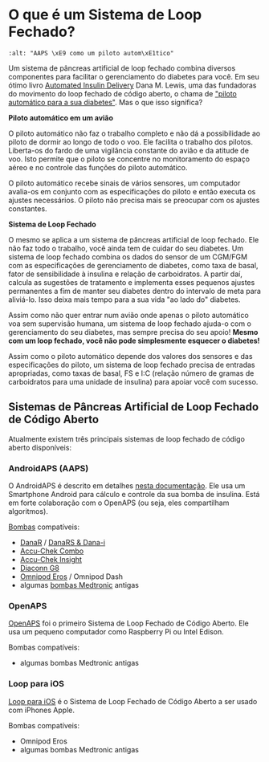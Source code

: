 # O que é um Sistema de Loop Fechado?

```{image} ../images/autopilot.png
:alt: "AAPS \xE9 como um piloto autom\xE1tico"
```

Um sistema de pâncreas artificial de loop fechado combina diversos componentes para facilitar o gerenciamento do diabetes para você.
Em seu ótimo livro [Automated Insulin Delivery](https://www.artificialpancreasbook.com/) Dana M. Lewis, uma das fundadoras do movimento do loop fechado de código aberto, o chama de ["piloto automático para a sua diabetes"](https://www.artificialpancreasbook.com/3.-getting-started-with-your-aps). Mas o que isso significa?

**Piloto automático em um avião**

O piloto automático não faz o trabalho completo e não dá a possibilidade ao piloto de dormir ao longo de todo o voo. Ele facilita o trabalho dos pilotos. Liberta-os do fardo de uma vigilância constante do avião e da atitude de voo. Isto permite que o piloto se concentre no monitoramento do espaço aéreo e no controle das funções do piloto automático.

O piloto automático recebe sinais de vários sensores, um computador avalia-os em conjunto com as especificações do piloto e então executa os ajustes necessários. O piloto não precisa mais se preocupar com os ajustes constantes.

**Sistema de Loop Fechado**

O mesmo se aplica a um sistema de pâncreas artificial de loop fechado. Ele não faz todo o trabalho, você ainda tem de cuidar do seu diabetes. Um sistema de loop fechado combina os dados do sensor de um CGM/FGM com as especificações de gerenciamento de diabetes, como taxa de basal, fator de sensibilidade à insulina e relação de carboidratos. A partir daí, calcula as sugestões de tratamento e implementa esses pequenos ajustes permanentes a fim de manter seu diabetes dentro do intervalo de meta para aliviá-lo. Isso deixa mais tempo para a sua vida "ao lado do" diabetes.

Assim como não quer entrar num avião onde apenas o piloto automático voa sem supervisão humana, um sistema de loop fechado ajuda-o com o gerenciamento do seu diabetes, mas sempre precisa do seu apoio! **Mesmo com um loop fechado, você não pode simplesmente esquecer o diabetes!**

Assim como o piloto automático depende dos valores dos sensores e das especificações do piloto, um sistema de loop fechado precisa de entradas apropriadas, como taxas de basal, FS e I:C (relação número de gramas de carboidratos para uma unidade de insulina) para apoiar você com sucesso.

## Sistemas de Pâncreas Artificial de Loop Fechado de Código Aberto

Atualmente existem três principais sistemas de loop fechado de código aberto disponíveis:

### AndroidAPS (AAPS)

O AndroidAPS é descrito em detalhes [nesta documentação](./WhatisAndroidAPS.html). Ele usa um Smartphone Android para cálculo e controle da sua bomba de insulina. Está em forte colaboração com o OpenAPS (ou seja, eles compartilham algoritmos).

[Bombas](../Hardware/pumps.md) compatíveis:

- [DanaR](../Configuration/DanaR-Insulin-Pump.md) / [DanaRS & Dana-i](../Configuration/DanaRS-Insulin-Pump.html)
- [Accu-Chek Combo](../Configuration/Accu-Chek-Combo-Pump.md)
- [Accu-Chek Insight](../Configuration/Accu-Chek-Insight-Pump.md)
- [Diaconn G8](../Configuration/DiaconnG8.md)
- [Omnipod Eros](../Configuration/OmnipodEros.md) / Omnipod Dash
- algumas [bombas Medtronic](../Configuration/MedtronicPump.md) antigas

### OpenAPS

[OpenAPS](https://openaps.readthedocs.io) foi o primeiro Sistema de Loop Fechado de Código Aberto. Ele usa um pequeno computador como Raspberry Pi ou Intel Edison.

Bombas compatíveis:

- algumas bombas Medtronic antigas

### Loop para iOS

[Loop para iOS](https://loopkit.github.io/loopdocs/) é o Sistema de Loop Fechado de Código Aberto a ser usado com iPhones Apple.

Bombas compatíveis:

- Omnipod Eros
- algumas bombas Medtronic antigas
